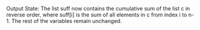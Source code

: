 Output State: The list suff now contains the cumulative sum of the list c in reverse order, where suff[i] is the sum of all elements in c from index i to n-1. The rest of the variables remain unchanged.